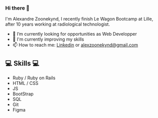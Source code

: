 ### Hi there 👋

I'm Alexandre Zoonekynd, I recently finish Le Wagon Bootcamp at Lille, after 10 years working at radiological technologist.

- 🔭 I’m currently looking for opportunities as Web Developper
- 🌱 I'm currently improving my skills
- 📫 How to reach me: [Linkedin](https://www.linkedin.com/in/alexandre-zoonekynd-92b584244) or alexzoonekynd@gmail.com



## 💻 Skills 💻


- Ruby / Ruby on Rails
- HTML / CSS
- JS
- BootStrap
- SQL
- Git
- Figma




